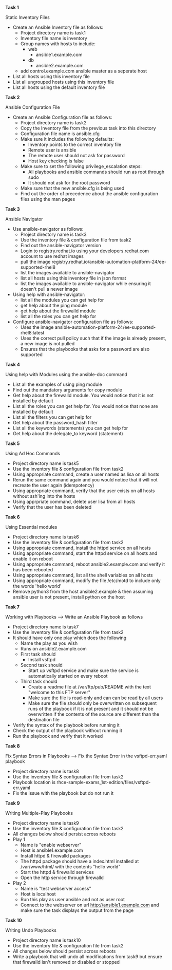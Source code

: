 
**Task 1** 

Static Inventory Files

-  Create an Ansible Inventory file as follows:
   - Project directory name is task1
   - Inventory file name is inventory
   - Group names with hosts to include:
     - web
       - ansible1.example.com
     - db
       - ansible2.example.com
   - add control.example.com ansible master as a seperate host
-  List all hosts using this inventory file
-  List all ungrouped hosts using this inventory file
-  List all hosts using the default inventory file

**Task 2**

Ansible Configuration File

-  Create an Ansible Configuration file as follows:
   - Project directory name is task2
   - Copy the Inventory file from the previous task into this directory
   - Configuration file name is ansible.cfg
   - Make sure it includes the following defaults:
     - Inventory points to the correct inventory file
     - Remote user is ansible
     - The remote user should not ask for password
     - Host key checking is false
   - Make sure to set the following privilege_escalation steps:
     - All playbooks and ansible commands should run as root through sudo
     - It should not ask for the root password
   - Make sure that the new ansible.cfg is being used
   - Find out the order of precedence about the ansible configuration files using the man pages

**Task 3**

Ansible Navigator

-  Use ansible-navigator as follows:
   - Project directory name is task3
   - Use the inventory file & configuration file from task2
   - Find out the ansible-navigator version
   - Login to registry.redhat.io using your developers.redhat.com account to use redhat images
   - pull the image registry.redhat.io/ansible-automation-platform-24/ee-supported-rhel8
   - list the images available to ansible-navigator
   - list all hosts using this inventory file in json format
   - list the images available to ansible-navigator while ensuring it doesn't pull a newer image
-  Using help with ansible-navigator:
   - list all the modules you can get help for
   - get help about the ping module
   - get help about the firewalld module
   - list all the roles you can get help for 
-  Configure ansible-navigator configuration file as follows:
   - Uses the image ansible-automation-platform-24/ee-supported-rhel8:latest
   - Uses the correct pull policy such that if the image is already present, a new image is not pulled 
   - Ensures that the playbooks that asks for a password are also supported

**Task 4**

Using help with Modules using the ansible-doc command

-  List all the examples of using ping module
-  Find out the mandatory arguments for copy module
-  Get help about the firewalld module. You would notice that it is not installed by default
-  List all the roles you can get help for. You would notice that none are installed by default
-  List all the filters you can get help for
-  Get help about the password_hash filter
-  List all the keywords (statements) you can get help for
-  Get help about the delegate_to keyword (statement)

**Task 5**

Using Ad Hoc Commands

-  Project directory name is task5
-  Use the inventory file & configuration file from task2
-  Using appropriate command, create a user named as lisa on all hosts  
-  Rerun the same command again and you would notice that it will not recreate the user again (idempotency)
-  Using appropriate command, verify that the user exists on all hosts without ssh'ing into the hosts
-  Using apprpriate command, delete user lisa from all hosts
-  Verify that the user has been deleted

**Task 6**

Using Essential modules

-  Project directory name is task6
-  Use the inventory file & configuration file from task2
-  Using appropriate command, install the httpd service on all hosts
-  Using appropriate command, start the httpd service on all hosts and enable it on reboot
-  Using appropriate command, reboot ansible2.example.com and verify it has been rebooted
-  Using appropriate command, list all the shell variables on all hosts
-  Using appropriate command, modify the file /etc/motd to include only the words 'hello world'
-  Remove python3 from the host ansible2.example & then assuming ansible user is not present, install python on the host

**Task 7**

Working with Playbooks --> Write an Ansible Playbook as follows

-  Project directory name is task7
-  Use the inventory file & configuration file from task2
-  It should have only one play which does the following
   - Name the play as you wish
   - Runs on ansible2.example.com
   - First task should
     - Install vsftpd
   - Second task should
     - Start up vsftpd service and make sure the service is automatically started on every reboot
   - Third task should
     - Create a readme file at /var/ftp/pub/README with the text "welcome to this FTP server"
     - Make sure the file is read-only and can can be read by all users
     - Make sure the file should only be overwritten on subsequent runs of the playbook if it is not present and it should not be overwritten if the contents of the source are different than the destination file
-  Verify the syntax of the playbook before running it
-  Check the output of the playbook without running it
-  Run the playbook and verify that it worked

**Task 8**

Fix Syntax Errors in Playbooks --> Fix the Syntax Error in the vsftpd-err.yaml playbook

-  Project directory name is task8
-  Use the inventory file & configuration file from task2
-  Playbook location is rhce-sample-exams_1st-edition/files/vsftpd-err.yaml
-  Fix the issue with the playbook but do not run it

**Task 9**

Writing Multiple-Play Playbooks

-  Project directory name is task9
-  Use the inventory file & configuration file from task2
-  All changes below should persist across reboots
-  Play 1
   - Name is "enable webserver"
   - Host is ansible1.example.com
   - Install httpd & firewalld packages
   - The httpd package should have a index.html installed at /var/www/html/ with the contents "hello world"
   - Start the httpd & firewalld services
   - Open the http service through firewalld
-  Play 2
   - Name is "test webserver access"
   - Host is localhost
   - Run this play as user ansible and not as user root
   - Connect to the webserver on url http://ansible1.example.com and make sure the task displays the output from the page

**Task 10**

Writing Undo Playbooks

-  Project directory name is task10
-  Use the inventory file & configuration file from task2
-  All changes below should persist across reboots
-  Write a playbook that will undo all modifications from task9 but ensure that firewalld isn't removed or disabled or stopped
